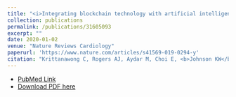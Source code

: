 ```yaml
---
title: "<i>Integrating blockchain technology with artificial intelligence for cardiovascular medicine</i>"
collection: publications
permalink: /publications/31605093
excerpt: ""
date: 2020-01-02
venue: "Nature Reviews Cardiology"
paperurl: 'https://www.nature.com/articles/s41569-019-0294-y'
citation: "Krittanawong C, Rogers AJ, Aydar M, Choi E, <b>Johnson KW</b>, Wang Z, Narayan SM. Nat Rev Cardiol. 2020 Jan;17(1):1-3. doi: 10.1038/s41569-019-0294-y." 
---
```


* [PubMed Link](https://www.ncbi.nlm.nih.gov/pubmed/31605093)
* [Download PDF here](https://raw.githubusercontent.com/kippjohnson/website/master/files/31605093.pdf)

<script type='text/javascript' src='https://d1bxh8uas1mnw7.cloudfront.net/assets/embed.js'></script>
<div class='altmetric-embed' data-badge-type="medium-donut" data-doi="10.1038/s41569-019-0294-y" data-hide-no-mentions="true" data-hide-less-than="1" class="altmetric-embed"></div>


